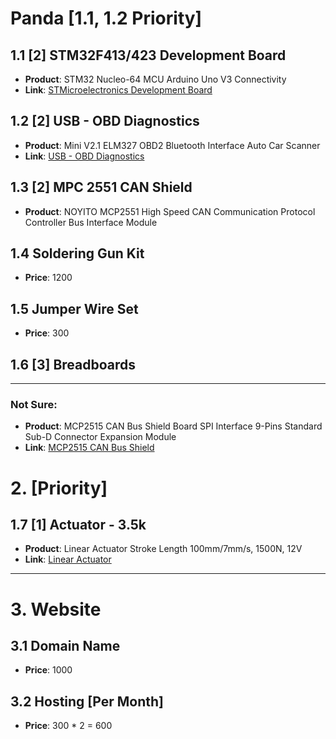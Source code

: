 # Panda [1.1, 1.2 Priority]

## 1.1 [2] STM32F413/423 Development Board  
- **Product**: STM32 Nucleo-64 MCU Arduino Uno V3 Connectivity  
- **Link**: [STMicroelectronics Development Board](https://robu.in/product/stmicroelectronics-development-board-stm32-nucleo-64-mcu-arduino-uno-v3-connectivity-flexible-power-supply/)  

## 1.2 [2] USB - OBD Diagnostics  
- **Product**: Mini V2.1 ELM327 OBD2 Bluetooth Interface Auto Car Scanner  
- **Link**: [USB - OBD Diagnostics](https://robu.in/product/mini-v2-1-elm327-obd2-bluetooth-interface-auto-car-scanner/)  

## 1.3 [2] MPC 2551 CAN Shield  
- **Product**: NOYITO MCP2551 High Speed CAN Communication Protocol Controller Bus Interface Module  

## 1.4 Soldering Gun Kit  
- **Price**: 1200  

## 1.5 Jumper Wire Set  
- **Price**: 300  

## 1.6 [3] Breadboards  

---

### Not Sure:  
- **Product**: MCP2515 CAN Bus Shield Board SPI Interface 9-Pins Standard Sub-D Connector Expansion Module  
- **Link**: [MCP2515 CAN Bus Shield](https://robu.in/product/mcp2515-can-bus-shield-board-spi-interface-9-pins-standard-sub-d-connector-expansion-module/)  

# 2. [Priority]

## 1.7 [1] Actuator - 3.5k  
- **Product**: Linear Actuator Stroke Length 100mm/7mm/s, 1500N, 12V  
- **Link**: [Linear Actuator](https://robu.in/product/linear-actuator-stroke-length-100mm7mm-s1500n12v/)  

---

# 3. Website

## 3.1 Domain Name  
- **Price**: 1000  

## 3.2 Hosting [Per Month]  
- **Price**: 300 * 2 = 600  
